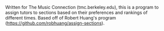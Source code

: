 Written for The Music Connection (tmc.berkeley.edu), this is a program to assign tutors to sections based on their preferences and rankings of different times. Based off of Robert Huang's program (https://github.com/robhuang/assign-sections).
